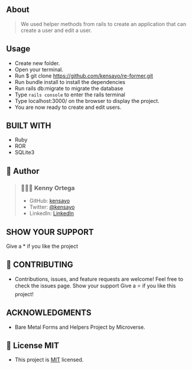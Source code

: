 ## About

> We used helper methods from rails to create an application that can create a user and edit a user.

## Usage
- Create new folder.
- Open your terminal.
- Run $ git clone https://github.com/kensayo/re-former.git
- Run bundle install to install the dependencies
- Run rails db:migrate to migrate the database
- Type `rails console` to enter the rails terminal
- Type localhost:3000/ on the browser to display the project.
- You are now ready to create and edit users.

## BUILT WITH

- Ruby
- ROR
- SQLite3

## 💯 Author

>### 👨🏻‍💻 **Kenny Ortega**
>- GitHub: [kensayo](https://github.com/kensayo)
>- Twitter: [@kensayo](https://twitter.com/kensayo)
>- LinkedIn: [LinkedIn](https://www.linkedin.com/in/kenny-ortega-3580aa33/)


## SHOW YOUR SUPPORT
Give a \* if you like the project

## 🤝 CONTRIBUTING
- Contributions, issues, and feature requests are welcome!
  Feel free to check the issues page. Show your support
  Give a ⭐️ if you like this project!

## ACKNOWLEDGMENTS

- Bare Metal Forms and Helpers Project by Microverse.

## 📝 License MIT
- This project is [MIT](https://www.theodinproject.com/home) licensed.
